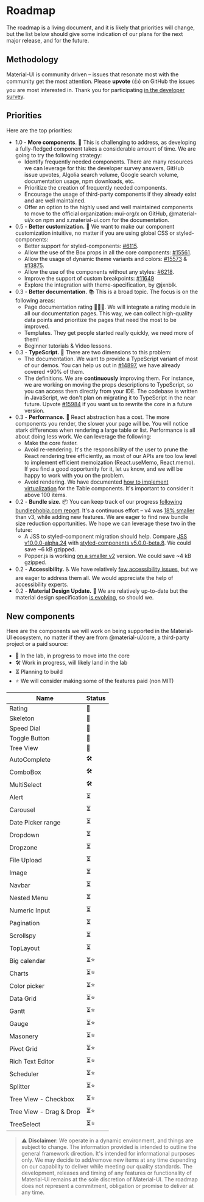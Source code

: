# Roadmap

<p class="description">The roadmap is a living document, and it is likely that priorities will change, but the list below should give some indication of our plans for the next major release, and for the future.</p>

## Methodology

Material-UI is community driven – issues that resonate most with the community get the most attention.
Please **upvote** (👍) on GitHub the issues you are most interested in.
Thank you for participating [in the developer survey](https://material-ui.com/blog/2019-developer-survey-results/).

## Priorities

Here are the top priorities:

- 1.0 - **More components**. 🧰 This is challenging to address, as developing a fully-fledged component takes a considerable amount of time.
 We are going to try the following strategy:
   - Identify frequently needed components. There are many resources we can leverage for this: the developer survey answers, GitHub issue upvotes, Algolia search volume, Google search volume, documentation usage, npm downloads, etc.
  - Prioritize the creation of frequently needed components.
  - Encourage the usage of third-party components if they already exist and are well maintained.
  - Offer an option to the highly used and well maintained components to move to the official organization: mui-org/x on GitHub, @material-ui/x on npm and x.material-ui.com for the documentation.
- 0.5 - **Better customization.** 💅 We want to make our component customization intuitive, no matter if you are using global CSS or styled-components:
  - Better support for styled-components: [#6115](https://github.com/mui-org/material-ui/issues/6115).
  - Allow the use of the Box props in all the core components: [#15561](https://github.com/mui-org/material-ui/issues/15561).
  - Allow the usage of dynamic theme variants and colors: [#15573](https://github.com/mui-org/material-ui/issues/15573) & [#13875](https://github.com/mui-org/material-ui/issues/13875).
  - Allow the use of the components without any styles: [#6218](https://github.com/mui-org/material-ui/issues/6218).
  - Improve the support of custom breakpoints: [#11649](https://github.com/mui-org/material-ui/issues/11649)
  - Explore the integration with theme-specification, by @jxnblk.
- 0.3 - **Better documentation.** 📚 This is a broad topic. The focus is on the following areas:
  - Page documentation rating 🥇🥈🥉. We will integrate a rating module in all our documentation pages. This way, we can collect high-quality data points and prioritize the pages that need the most to be improved.
  - Templates. They get people started really quickly, we need more of them!
  - Beginner tutorials & Video lessons.
- 0.3 - **TypeScript.** 📏 There are two dimensions to this problem:
  - The documentation. We want to provide a TypeScript variant of most of our demos.
    You can help us out in [#14897](https://github.com/mui-org/material-ui/issues/14897), we have already covered +90% of them.
  - The definitions. We are **continuously** improving them. For instance, we are working on moving the props descriptions to TypeScript, so you can access them directly from your IDE.
    The codebase is written in JavaScript, we don't plan on migrating it to TypeScript in the near future. Upvote [#15984](https://github.com/mui-org/material-ui/issues/15984) if you want us to rewrite the core in a future version.
- 0.3 - **Performance.** 🚀 React abstraction has a cost. The more components you render, the slower your page will be. You will notice stark differences when rendering a large table or list.
Performance is all about doing less work. We can leverage the following:
  - Make the core faster.
  - Avoid re-rendering. It's the responsibility of the user to prune the React rendering tree efficiently,
    as most of our APIs are too low level to implement efficient memoization (React.useMemo, React.memo).
    If you find a good opportunity for it, let us know, and we will be happy to work with you on the problem.
  - Avoid rendering. We have documented [how to implement virtualization](/components/tables/#virtualized-table) for the Table components. It's important to consider it above 100 items.
- 0.2 - **Bundle size.** 📦 You can keep track of our progress [following bundlephobia.com report](https://bundlephobia.com/result?p=@material-ui/core).
It's a continuous effort – v4 was [18% smaller](https://bundlephobia.com/result?p=@material-ui/core@3.9.2) than v3, while adding new features.
We are eager to find new bundle size reduction opportunities. We hope we can leverage these two in the future:
  - A JSS to styled-component migration should help. Compare [JSS v10.0.0-alpha.24](https://bundlephobia.com/result?p=react-jss@10.0.0-alpha.24) with [styled-components v5.0.0-beta.8](https://bundlephobia.com/result?p=styled-components@5.0.0-beta.8). We could save ~6 kB gzipped.
  - Popper.js is working [on a smaller v2](https://bundlephobia.com/result?p=popper.js@2.0.0-next.4) version. We could save ~4 kB gzipped.
- 0.2 - **Accessibility.** ♿️ We have relatively [few accessibility issues](https://darekkay.com/blog/accessible-ui-frameworks/), but we are eager to address them all. We would appreciate the help of accessibility experts.
- 0.2 - **Material Design Update.** 🎀 We are relatively up-to-date but the material design specification [is evolving](https://material.io/whats-new/), so should we.

## New components

Here are the components we will work on being supported in the Material-UI ecosystem, no matter if they are from @material-ui/core, a third-party project or a paid source:

- 🧪 In the lab, in progress to move into the core
- 🛠 Work in progress, will likely land in the lab
- ⏳ Planning to build
- ⭐️ We will consider making some of the features paid (non MIT)

| Name | Status |
|------|--------|
| Rating | 🧪 |
| Skeleton | 🧪 |
| Speed Dial | 🧪 |
| Toggle Button | 🧪 |
| Tree View | 🧪 |
| AutoComplete | 🛠 |
| ComboBox | 🛠 |
| MultiSelect | 🛠 |
| Alert | ⏳ |
| Carousel | ⏳ |
| Date Picker range | ⏳ |
| Dropdown | ⏳ |
| Dropzone | ⏳ |
| File Upload | ⏳ |
| Image | ⏳ |
| Navbar | ⏳ |
| Nested Menu | ⏳ |
| Numeric Input | ⏳ |
| Pagination | ⏳ |
| Scrollspy | ⏳ |
| TopLayout | ⏳ |
| Big calendar | ⏳⭐️ |
| Charts | ⏳⭐️ |
| Color picker | ⏳⭐️ |
| Data Grid | ⏳⭐️ |
| Gantt | ⏳⭐️ |
| Gauge | ⏳⭐️ |
| Masonery | ⏳⭐️ |
| Pivot Grid | ⏳⭐️ |
| Rich Text Editor | ⏳⭐️ |
| Scheduler | ⏳⭐️ |
| Splitter | ⏳⭐️ |
| Tree View - Checkbox | ⏳⭐️ |
| Tree View - Drag & Drop | ⏳⭐️ |
| TreeSelect | ⏳⭐️ |

> ⚠️ **Disclaimer**: We operate in a dynamic environment, and things are subject to change. The information provided is intended to outline the general framework direction. It's intended for informational purposes only. We may decide to add/remove new items at any time depending on our capability to deliver while meeting our quality standards. The development, releases and timing of any features or functionality of Material-UI remains at the sole discretion of Material-UI. The roadmap does not represent a commitment, obligation or promise to deliver at any time.
